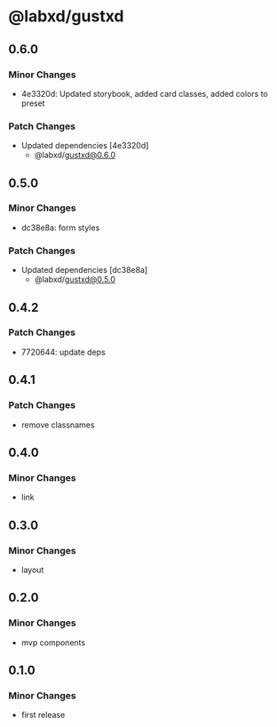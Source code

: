 # @labxd/gustxd

## 0.6.0

### Minor Changes

- 4e3320d: Updated storybook, added card classes, added colors to preset

### Patch Changes

- Updated dependencies [4e3320d]
  - @labxd/gustxd@0.6.0

## 0.5.0

### Minor Changes

- dc38e8a: form styles

### Patch Changes

- Updated dependencies [dc38e8a]
  - @labxd/gustxd@0.5.0

## 0.4.2

### Patch Changes

- 7720644: update deps

## 0.4.1

### Patch Changes

- remove classnames

## 0.4.0

### Minor Changes

- link

## 0.3.0

### Minor Changes

- layout

## 0.2.0

### Minor Changes

- mvp components

## 0.1.0

### Minor Changes

- first release
